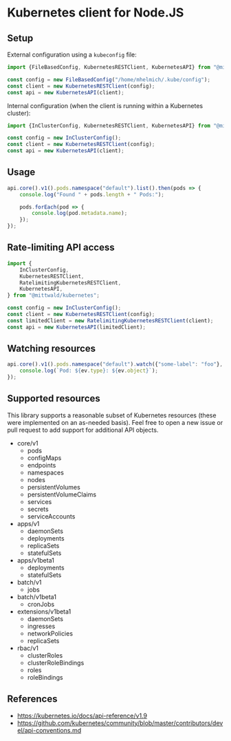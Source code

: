 # Kubernetes client for Node.JS

## Setup

External configuration using a `kubeconfig` file:

```typescript
import {FileBasedConfig, KubernetesRESTClient, KubernetesAPI} from "@mittwald/kubernetes";

const config = new FileBasedConfig("/home/mhelmich/.kube/config");
const client = new KubernetesRESTClient(config);
const api = new KubernetesAPI(client);
```

Internal configuration (when the client is running within a Kubernetes cluster):

```typescript
import {InClusterConfig, KubernetesRESTClient, KubernetesAPI} from "@mittwald/kubernetes";

const config = new InClusterConfig();
const client = new KubernetesRESTClient(config);
const api = new KubernetesAPI(client);
```

## Usage

```typescript
api.core().v1().pods.namespace("default").list().then(pods => {
    console.log("Found " + pods.length + " Pods:");

    pods.forEach(pod => {
        console.log(pod.metadata.name);
    });
});
```

## Rate-limiting API access

```typescript
import {
    InClusterConfig, 
    KubernetesRESTClient, 
    RatelimitingKubernetesRESTClient, 
    KubernetesAPI,
} from "@mittwald/kubernetes";

const config = new InClusterConfig();
const client = new KubernetesRESTClient(config);
const limitedClient = new RatelimitingKubernetesRESTClient(client);
const api = new KubernetesAPI(limitedClient);
```

## Watching resources

```typescript
api.core().v1().pods.namespace("default").watch({"some-label": "foo"}, ev => {
    console.log(`Pod: ${ev.type}: ${ev.object}`);    
});
```

## Supported resources

This library supports a reasonable subset of Kubernetes resources
(these were implemented on an as-needed basis). Feel free to open a
new issue or pull request to add support for additional API objects.

- core/v1
    - pods
    - configMaps
    - endpoints
    - namespaces
    - nodes
    - persistentVolumes
    - persistentVolumeClaims
    - services
    - secrets
    - serviceAccounts
- apps/v1
    - daemonSets
    - deployments
    - replicaSets
    - statefulSets
- apps/v1beta1
    - deployments
    - statefulSets
- batch/v1
    - jobs
- batch/v1beta1
    - cronJobs
- extensions/v1beta1
    - daemonSets
    - ingresses
    - networkPolicies
    - replicaSets
- rbac/v1
    - clusterRoles
    - clusterRoleBindings
    - roles
    - roleBindings

## References

- https://kubernetes.io/docs/api-reference/v1.9
- https://github.com/kubernetes/community/blob/master/contributors/devel/api-conventions.md